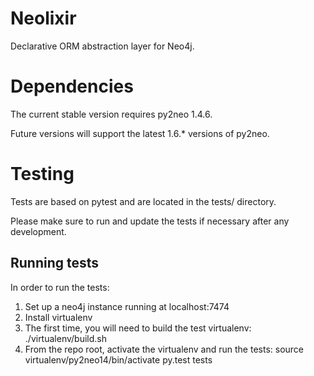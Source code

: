 # Neolixir

Declarative ORM abstraction layer for Neo4j.

# Dependencies

The current stable version requires py2neo 1.4.6.

Future versions will support the latest 1.6.* versions of py2neo.

# Testing

Tests are based on pytest and are located in the tests/ directory.

Please make sure to run and update the tests if necessary after any development.

## Running tests

In order to run the tests:

1. Set up a neo4j instance running at localhost:7474
2. Install virtualenv
3. The first time, you will need to build the test virtualenv:
        ./virtualenv/build.sh
4. From the repo root, activate the virtualenv and run the tests:
        source virtualenv/py2neo14/bin/activate
        py.test tests
